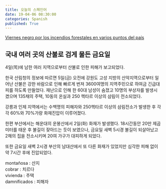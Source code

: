 ```yaml
---
title: 오늘의 스페인어
date: 19-04-06 08:30:00
categories: Spanish
published: True
---
```


[Viernes negro por los incendios forestales en varios puntos del país](http://world.kbs.co.kr/service/news_view.htm?lang=s&Seq_Code=65756)

## 국내 여러 곳의 산불로 검게 물든 금요일  

4일(목)에 남한 여러 지역으로부터 산불로 인한 피해가 보고되었다.  

한국 산림청의 정보에 따르면 5일(금) 오전에 강원도 고성 지방의 산악지역으로부터 일어난 산불은 강한 바람으로 인해 빠르게 번져 3600여명의 지역주민으로 하여금 긴급대피를 하도록 만들었다. 재난으로 인해 한 60대 남성이 숨졌고 10명의 부상자를 발생시켰으며 135채의 주택, 10동의 온실과 250 헥타르 이상의 삼림이 전소되었다.  

강릉과 인제 지역에서는 수백명의 피해자와 250헥타르 이상의 삼림전소가 발생한 후 각각 60%와 70%가량 화재진압이 이루어졌다.  

한편 부산에서는 해운대의 운봉산에서 2일(화) 화재가 발생했다. 18시간동안 20만 제곱미터를 태운 후 불길이 잦아드는 듯이 보였으나, 금요일 새벽 5시경 불길이 되살아났고 2채의 집을 전소시키며 20여 가구가 대피하게 되었다.  

또한 금요일 새벽 2시경 부산의 남대산에서 또 다른 화재가 있었지만 심각한 피해 없이 약 7시간 후에 진압되었다.

montañosa : 산지  
cobrar : 치르다  
vivienda : 주택  
damnificados : 피해자
